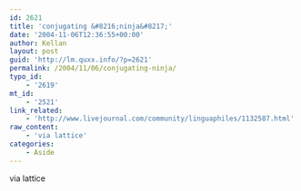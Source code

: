 ```yaml
---
id: 2621
title: 'conjugating &#8216;ninja&#8217;'
date: '2004-11-06T12:36:55+00:00'
author: Kellan
layout: post
guid: 'http://lm.quxx.info/?p=2621'
permalink: /2004/11/06/conjugating-ninja/
typo_id:
    - '2619'
mt_id:
    - '2521'
link_related:
    - 'http://www.livejournal.com/community/linguaphiles/1132587.html'
raw_content:
    - 'via lattice'
categories:
    - Aside
---
```


via lattice